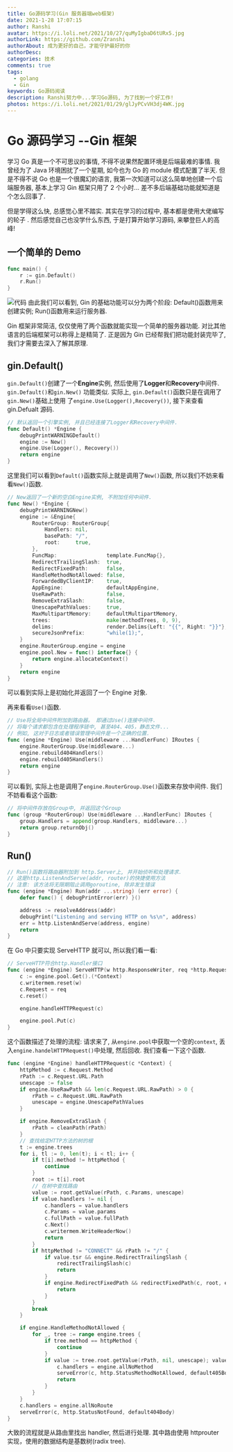```yaml
---
title: Go源码学习(Gin 服务器端web框架)
date: 2021-1-28 17:07:15
author: Ranshi
avatar: https://i.loli.net/2021/10/27/quMyIgbaD6tURx5.jpg
authorLink: https://github.com/Zranshi
authorAbout: 成为更好的自己，才能守护最好的你
authorDesc:
categories: 技术
comments: true
tags:
  - golang
  - Gin
keywords: Go源码阅读
description: Ranshi努力中...学习Go源码, 为了找到一个好工作!
photos: https://i.loli.net/2021/01/29/glJyPCvVH3dj4WK.jpg
---
```


# Go 源码学习 --Gin 框架

学习 Go 真是一个不可思议的事情, 不得不说果然配置环境是后端最难的事情. 我曾经为了 Java 环境困扰了一个星期, 如今也为 Go 的 module 模式配置了半天. 但是不得不说 Go 也是一个很魔幻的语言, 我第一次知道可以这么简单地创建一个后端服务器, 基本上学习 Gin 框架只用了 2 个小时... 差不多后端基础功能就知道是个怎么回事了.

但是学得这么快, 总感觉心里不踏实. 其实在学习的过程中, 基本都是使用大佬编写的轮子 . 然后感觉自己也没学什么东西, 于是打算开始学习源码, 来攀登巨人的高峰!

## 一个简单的 Demo

```go
func main() {
	r := gin.Default()
	r.Run()
}
```

![代码](https://i.loli.net/2021/01/29/tW4qXoFBja68xsR.png) 由此我们可以看到, Gin 的基础功能可以分为两个阶段: Default()函数用来创建实例; Run()函数用来运行服务器.

Gin 框架非常简洁, 仅仅使用了两个函数就能实现一个简单的服务器功能. 对比其他语言的后端框架可以称得上是精简了. 正是因为 Gin 已经帮我们把功能封装完毕了, 我们才需要去深入了解其原理.

## gin.Default()

`gin.Default()`创建了一个**Engine**实例, 然后使用了**Logger**和**Recovery**中间件.
`gin.Default()`和`gin.New()` 功能类似. 实际上, `gin.Default()`函数只是在调用了`gin.New()`基础上使用
了`engine.Use(Logger(),Recovery())`, 接下来查看 gin.Defualt 源码.

```go
// 默认返回一个引擎实例, 并且已经连接了Logger和Recovery中间件.
func Default() *Engine {
	debugPrintWARNINGDefault()
	engine := New()
	engine.Use(Logger(), Recovery())
	return engine
}
```

这里我们可以看到`Default()`函数实际上就是调用了`New()`函数, 所以我们不妨来看看`New()`函数.

```go
// New返回了一个新的空白Engine实例, 不附加任何中间件.
func New() *Engine {
	debugPrintWARNINGNew()
	engine := &Engine{
		RouterGroup: RouterGroup{
			Handlers: nil,
			basePath: "/",
			root:     true,
		},
		FuncMap:                template.FuncMap{},
		RedirectTrailingSlash:  true,
		RedirectFixedPath:      false,
		HandleMethodNotAllowed: false,
		ForwardedByClientIP:    true,
		AppEngine:              defaultAppEngine,
		UseRawPath:             false,
		RemoveExtraSlash:       false,
		UnescapePathValues:     true,
		MaxMultipartMemory:     defaultMultipartMemory,
		trees:                  make(methodTrees, 0, 9),
		delims:                 render.Delims{Left: "{{", Right: "}}"},
		secureJsonPrefix:       "while(1);",
	}
	engine.RouterGroup.engine = engine
	engine.pool.New = func() interface{} {
		return engine.allocateContext()
	}
	return engine
}
```

可以看到实际上是初始化并返回了一个 Engine 对象.

再来看看`Use()`函数.

```go
// Use将全局中间件附加到路由器。 即通过Use()连接中间件.
// 将每个请求都包含在处理程序链中, 甚至404、405，静态文件...
// 例如, 这对于日志或者错误管理中间件是一个正确的位置.
func (engine *Engine) Use(middleware ...HandlerFunc) IRoutes {
	engine.RouterGroup.Use(middleware...)
	engine.rebuild404Handlers()
	engine.rebuild405Handlers()
	return engine
}
```

可以看到, 实际上也是调用了`engine.RouterGroup.Use()`函数来存放中间件. 我们不妨看看这个函数:

```go
// 将中间件存放在Group中, 并返回这个Group
func (group *RouterGroup) Use(middleware ...HandlerFunc) IRoutes {
	group.Handlers = append(group.Handlers, middleware...)
	return group.returnObj()
}
```

## Run()

```go
// Run()函数将路由器附加到 http.Server上, 并开始侦听和处理请求.
// 这是http.ListenAndServe(addr, router)的快捷使用方法
// 注意: 该方法将无限期阻止调用goroutine, 除非发生错误
func (engine *Engine) Run(addr ...string) (err error) {
	defer func() { debugPrintError(err) }()

	address := resolveAddress(addr)
	debugPrint("Listening and serving HTTP on %s\n", address)
	err = http.ListenAndServe(address, engine)
	return
}
```

在 Go 中只要实现 ServeHTTP 就可以, 所以我们看一看:

```go
// ServeHTTP符合http.Handler接口
func (engine *Engine) ServeHTTP(w http.ResponseWriter, req *http.Request) {
	c := engine.pool.Get().(*Context)
	c.writermem.reset(w)
	c.Request = req
	c.reset()

	engine.handleHTTPRequest(c)

	engine.pool.Put(c)
}
```

这个函数描述了处理的流程: 请求来了, 从`engine.pool`中获取一个空的`context`, 丢入`engine.handelHTTPRequest()`中处理, 然后回收. 我们查看一下这个函数.

```go
func (engine *Engine) handleHTTPRequest(c *Context) {
	httpMethod := c.Request.Method
	rPath := c.Request.URL.Path
	unescape := false
	if engine.UseRawPath && len(c.Request.URL.RawPath) > 0 {
		rPath = c.Request.URL.RawPath
		unescape = engine.UnescapePathValues
	}

	if engine.RemoveExtraSlash {
		rPath = cleanPath(rPath)
	}
	// 查找给定HTTP方法的树的根
	t := engine.trees
	for i, tl := 0, len(t); i < tl; i++ {
		if t[i].method != httpMethod {
			continue
		}
		root := t[i].root
		// 在树中查找路由
		value := root.getValue(rPath, c.Params, unescape)
		if value.handlers != nil {
			c.handlers = value.handlers
			c.Params = value.params
			c.fullPath = value.fullPath
			c.Next()
			c.writermem.WriteHeaderNow()
			return
		}
		if httpMethod != "CONNECT" && rPath != "/" {
			if value.tsr && engine.RedirectTrailingSlash {
				redirectTrailingSlash(c)
				return
			}
			if engine.RedirectFixedPath && redirectFixedPath(c, root, engine.RedirectFixedPath) {
				return
			}
		}
		break
	}

	if engine.HandleMethodNotAllowed {
		for _, tree := range engine.trees {
			if tree.method == httpMethod {
				continue
			}
			if value := tree.root.getValue(rPath, nil, unescape); value.handlers != nil {
				c.handlers = engine.allNoMethod
				serveError(c, http.StatusMethodNotAllowed, default405Body)
				return
			}
		}
	}
	c.handlers = engine.allNoRoute
	serveError(c, http.StatusNotFound, default404Body)
}
```

大致的流程就是从路由里找出 handler, 然后进行处理. 其中路由使用 httprouter 实现，使用的数据结构是基数树(radix tree).

